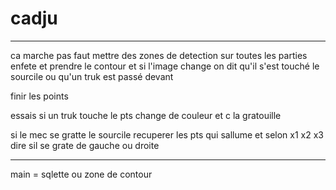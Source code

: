 # cadju


-------------------------------

ca marche pas faut mettre des zones de detection sur toutes les parties enfete et prendre le contour et si l'image change on dit qu'il s'est touché le sourcile ou qu'un truk est passé devant



finir les points

essais si un truk touche le pts change de couleur et c la gratouille

si le mec se gratte le sourcile recuperer les pts qui sallume et selon x1 x2 x3 dire sil se grate de gauche ou droite


------------------------------

main = sqlette ou zone de contour


<br><br><br><br><br><br><br><br><br><br><br><br><br><br><br><br><br><br><br><br><br>
-----------------------------





